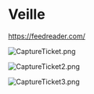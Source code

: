 # Veille
https://feedreader.com/

![CaptureTicket.png](http://image.noelshack.com/fichiers/2019/15/1/1554753759-capture4.png)

![CaptureTicket2.png](http://image.noelshack.com/fichiers/2019/15/1/1554753767-capture8.png)

![CaptureTicket3.png](http://image.noelshack.com/fichiers/2019/15/1/1554753762-capture5.png)



